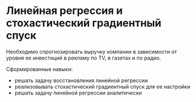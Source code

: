 # Линейная регрессия и стохастический градиентный спуск
Необходимо спрогнозировать выручку компании в зависимости от уровня ее инвестиций в рекламу по TV, в газетах и по радио.

Сформированные навыки:
 + решать задачу восстановления линейной регрессии
 + реализовывать стохастический градиентный спуск для ее настройки
 + решать задачу линейной регрессии аналитически
